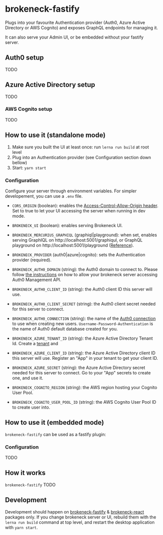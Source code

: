 # brokeneck-fastify

Plugs into your favourite Authentication provider (Auth0, Azure Active Directory or AWS Cognito) and exposes GraphQL endpoints for managing it.

It can also serve your Admin UI, or be embedded without your fastify server.

## Auth0 setup

TODO

## Azure Active Directory setup

TODO

### AWS Cognito setup

TODO

## How to use it (standalone mode)

1. Make sure you built the UI at least once: run `lerna run build` at root level
1. Plug into an Authentication provider (see Configuration section down bellow)
1. Start: `yarn start`

### Configuration

Configure your server through environment variables.
For simpler developement, you can use a `.env` file.

- `CORS_ORIGIN` (boolean): enables the [Access-Control-Allow-Origin header](https://www.npmjs.com/package/fastify-cors#options). Set to true to let your UI accessing the server when running in dev mode.

- `BROKENECK_UI` (boolean): enables serving Brokeneck UI.

- `BROKENECK_MERCURIUS_GRAPHIQL` (graphiql|playground): when set, enables serving GraphIQL on http://localhost:5001/graphiqul, or GraphQL playground on http://localhost:5001/playground ([Reference](https://github.com/mercurius-js/mercurius/blob/HEAD/docs/api/options.md#plugin-options)).

- `BROKENECK_PROVIDER` (auth0|azure|cognito): sets the Authentication provider (required).

- `BROKENECK_AUTH0_DOMAIN` (string): the Auth0 domain to connect to. Please follow [the instructions](https://www.npmjs.com/package/auth0#management-api-client) on how to allow your brokeneck server accessing Auth0 Management API.  
 
- `BROKENECK_AUTH0_CLIENT_ID` (string): the Auth0 client ID this server will use.

- `BROKENECK_AUTH0_CLIENT_SECRET` (string): the Auth0 client secret needed for this server to connect.

- `BROKENECK_AUTH0_CONNECTION` (string): the name of the [Auth0 connection](https://auth0.com/docs/identityproviders) to use when creating new users. `Username-Password-Authentication` is the name of Auth0 default database created for you.

- `BROKENECK_AZURE_TENANT_ID` (string): the Azure Active Directory Tenant Id. Create a [tenant](https://portal.azure.com/#blade/Microsoft_AAD_IAM/ActiveDirectoryMenuBlade/Overview) and 

- `BROKENECK_AZURE_CLIENT_ID` (string): the Azure Active Directory client ID this server will use. Register an "App" in your tenant to get your client ID.

- `BROKENECK_AZURE_SECRET` (string): the Azure Active Directory secret needed for this server to connect. Go to your "App" secrets to create one, and use it.

- `BROKENECK_COGNITO_REGION` (string): the AWS region hosting your Cognito User Pool.

- `BROKENECK_COGNITO_USER_POOL_ID` (string): the AWS Cognito User Pool ID to create user into.


## How to use it (embedded mode)

`brokeneck-fastify` can be used as a fastify plugin:



### Configuration

TODO

## How it works

`brokeneck-fastify` TODO


## Development

Development should happen on [brokeneck-fastify](../brokeneck-fastify/README.md) & [brokeneck-react](../brokeneck-react/README.md) packages only.
If you change brokeneck server or UI, rebuild them with the `lerna run build` command at top level, and restart the desktop application with `yarn start`.